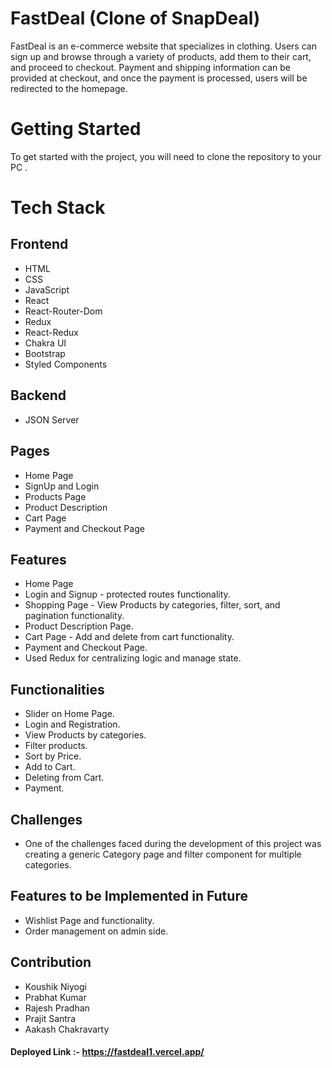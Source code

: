 # FastDeal (Clone of SnapDeal)
FastDeal is an e-commerce website that specializes in clothing. Users can sign up and browse through a variety of products, add them to their cart, and proceed to checkout. Payment and shipping information can be provided at checkout, and once the payment is processed, users will be redirected to the homepage.

# Getting Started
To get started with the project, you will need to clone the repository to your PC .

# Tech Stack
## Frontend
- HTML
- CSS
- JavaScript
- React
- React-Router-Dom
- Redux
- React-Redux
- Chakra UI
- Bootstrap
- Styled Components

## Backend
- JSON Server

## Pages
- Home Page
- SignUp and Login
- Products Page
- Product Description
- Cart Page
- Payment and Checkout Page

## Features
- Home Page
- Login and Signup - protected routes functionality.
- Shopping Page - View Products by categories, filter, sort, and pagination functionality.
- Product Description Page.
- Cart Page - Add and delete from cart functionality.
- Payment and Checkout Page.
- Used Redux for centralizing logic and manage state.

## Functionalities
- Slider on Home Page.
- Login and Registration.
- View Products by categories.
- Filter products.
- Sort by Price.
- Add to Cart.
- Deleting from Cart.
- Payment.

## Challenges
- One of the challenges faced during the development of this project was creating a generic Category page and filter component for multiple categories.

## Features to be Implemented in Future
- Wishlist Page and functionality.
- Order management on admin side.

## Contribution
- Koushik Niyogi
- Prabhat Kumar
- Rajesh Pradhan
- Prajit Santra
- Aakash Chakravarty

#### Deployed Link :- https://fastdeal1.vercel.app/
